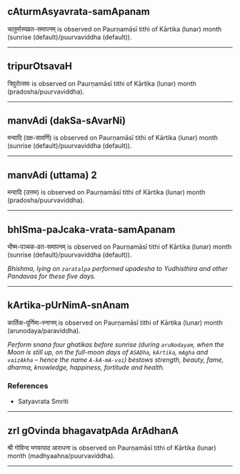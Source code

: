 ## cAturmAsyavrata-samApanam
चातुर्मास्यव्रत-समापनम् is observed on Paurṇamāsī tithi of Kārtika (lunar) month (sunrise (default)/puurvaviddha (default)).



---
## tripurOtsavaH
त्रिपुरोत्सवः is observed on Paurṇamāsī tithi of Kārtika (lunar) month (pradosha/puurvaviddha).



---
## manvAdi (dakSa-sAvarNi)
मन्वादि (दक्ष-सावर्णि) is observed on Paurṇamāsī tithi of Kārtika (lunar) month (sunrise (default)/puurvaviddha (default)).



---
## manvAdi (uttama) 2
मन्वादि (उत्तम) is observed on Paurṇamāsī tithi of Kārtika (lunar) month (pradosha/puurvaviddha).



---
## bhISma-paJcaka-vrata-samApanam
भीष्म-पञ्चक-व्रत-समापनम् is observed on Paurṇamāsī tithi of Kārtika (lunar) month (sunrise (default)/puurvaviddha (default)).

_Bhishma, lying on `zaratalpa` performed upadesha to Yudhisthira and other Pandavas for these five days._

---
## kArtika-pUrNimA-snAnam
कार्तिक-पूर्णिमा-स्नानम् is observed on Paurṇamāsī tithi of Kārtika (lunar) month (arunodaya/paraviddha).

_Perform snana four ghatikas before sunrise (during `aruNodayam`, when the Moon is still up, on the full-moon days of `ASADha`, `kArtika`, `mAgha` and `vaizAkha` – hence the name `A-kA-mA-vai`) bestows strength, beauty, fame, dharma, knowledge, happiness, fortitude and health._
### References
* Satyavrata Smriti


---
## zrI gOvinda bhagavatpAda ArAdhanA
श्री गोविन्द भगवत्पाद आराधना is observed on Paurṇamāsī tithi of Kārtika (lunar) month (madhyaahna/puurvaviddha).



---
